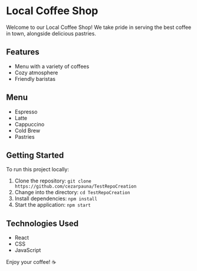 # Local Coffee Shop

Welcome to our Local Coffee Shop! We take pride in serving the best coffee in town, alongside delicious pastries.

## Features
- Menu with a variety of coffees
- Cozy atmosphere
- Friendly baristas

## Menu
- Espresso
- Latte
- Cappuccino
- Cold Brew
- Pastries

## Getting Started
To run this project locally:
1. Clone the repository: `git clone https://github.com/cezarpauna/TestRepoCreation`
2. Change into the directory: `cd TestRepoCreation`
3. Install dependencies: `npm install`
4. Start the application: `npm start`

## Technologies Used
- React
- CSS
- JavaScript

Enjoy your coffee! ☕